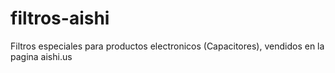 # filtros-aishi
Filtros especiales para productos electronicos (Capacitores), vendidos en la pagina aishi.us
